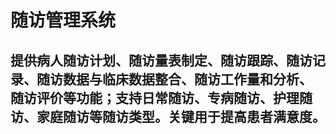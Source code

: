 # 随访管理系统
## 提供病人随访计划、随访量表制定、随访跟踪、随访记录、随访数据与临床数据整合、随访工作量和分析、 随访评价等功能；支持日常随访、专病随访、护理随访、家庭随访等随访类型。关键用于提高患者满意度。
